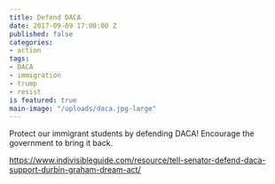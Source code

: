 ```yaml
---
title: Defend DACA
date: 2017-09-09 17:00:00 Z
published: false
categories:
- action
tags:
- DACA
- immigration
- trump
- resist
is featured: true
main-image: "/uploads/daca.jpg-large"
---
```


Protect our immigrant students by defending DACA! Encourage the government to bring it back.

https://www.indivisibleguide.com/resource/tell-senator-defend-daca-support-durbin-graham-dream-act/